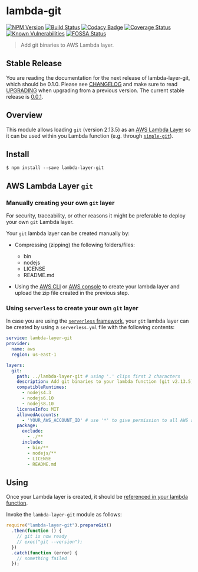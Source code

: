 # lambda-git
[![NPM Version](https://img.shields.io/npm/v/lambda-layer-git.svg)](https://www.npmjs.com/package/lambda-layer-git)
[![Build Status](https://travis-ci.org/botbits/lambda-layer-git.svg?branch=master)](https://travis-ci.org/botbits/lambda-layer-git)
[![Codacy Badge](https://api.codacy.com/project/badge/Grade/dcc40ac5b08c4819b479da893c3ae9fa)](https://www.codacy.com/app/marcelobern/lambda-layer-git?utm_source=github.com&amp;utm_medium=referral&amp;utm_content=botbits/lambda-layer-git&amp;utm_campaign=Badge_Grade)
[![Coverage Status](https://coveralls.io/repos/github/botbits/lambda-layer-git/badge.svg?branch=master)](https://coveralls.io/github/botbits/lambda-layer-git?branch=master)
[![Known Vulnerabilities](https://snyk.io/test/github/botbits/lambda-layer-git/badge.svg?targetFile=package.json)](https://snyk.io/test/github/botbits/lambda-layer-git?targetFile=package.json)
[![FOSSA Status](https://app.fossa.io/api/projects/git%2Bgithub.com%2Fbotbits%2Flambda-layer-git.svg?type=shield)](https://app.fossa.io/projects/git%2Bgithub.com%2Fbotbits%2Flambda-layer-git?ref=badge_shield)

> Add git binaries to AWS Lambda layer.

## Stable Release

You are reading the documentation for the next release of lambda-layer-git, which should be 0.1.0. Please see [CHANGELOG](CHANGELOG.md) and make sure to read [UPGRADING](UPGRADING.md) when upgrading from a previous version. The current stable release is [0.0.1](https://github.com/botbits/lambda-layer-git/tree/v0.0.1).

## Overview

This module allows loading `git` (version 2.13.5) as an [AWS Lambda Layer](https://docs.aws.amazon.com/lambda/latest/dg/configuration-layers.html) so it can be used within you Lambda function (e.g. through [`simple-git`](https://www.npmjs.com/package/simple-git)).

## Install

```shell
$ npm install --save lambda-layer-git
```

## AWS Lambda Layer `git`

### Manually creating your own `git` layer

For security, traceability, or other reasons it might be preferable to deploy your own `git` Lambda layer.

Your `git` lambda layer can be created manually by:
-   Compressing (zipping) the following folders/files:
   	-   bin
   	-   nodejs
   	-   LICENSE
   	-   README.md

-   Using the [AWS CLI](https://docs.aws.amazon.com/lambda/latest/dg/configuration-layers.html) or [AWS console](https://console.aws.amazon.com/lambda/home?#/layers) to create your lambda layer and upload the zip file created in the previous step.

### Using `serverless` to create your own `git` layer

In case you are using the [`serverless` framework](https://serverless.com/), your `git` lambda layer can be created by using a `serverless.yml` file with the following contents:

```yml
service: lambda-layer-git
provider:
  name: aws
  region: us-east-1

layers:
  git:
    path: ../lambda-layer-git # using '.' clips first 2 characters
    description: Add git binaries to your lambda function (git v2.13.5)
    compatibleRuntimes:
      - nodejs4.3
      - nodejs6.10
      - nodejs8.10
    licenseInfo: MIT
    allowedAccounts:
      - 'YOUR_AWS_ACCOUNT_ID' # use '*' to give permission to all AWS accounts
    package:
      exclude:
        - ./**
      include:
        - bin/**
        - nodejs/**
        - LICENSE
        - README.md
```

## Using

Once your Lambda layer is created, it should be [referenced in your lambda function](https://docs.aws.amazon.com/lambda/latest/dg/configuration-layers.html#configuration-layers-path).

Invoke the `lambda-layer-git` module as follows:

```js
require("lambda-layer-git").prepareGit()
  .then(function () {
    // git is now ready
    // exec("git --version");
  })
  .catch(function (error) {
    // something failed
  });
```

